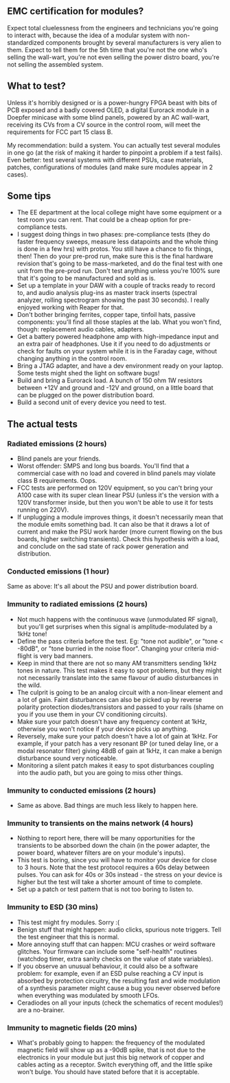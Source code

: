 ## EMC certification for modules?

Expect total cluelessness from the engineers and technicians you're going to interact with, because the idea of a modular system with non-standardized components brought by several manufacturers is very alien to them. Expect to tell them for the 5th time that you're not the one who's selling the wall-wart, you're not even selling the power distro board, you're not selling the assembled system.

## What to test?

Unless it's horribly designed or is a power-hungry FPGA beast with bits of PCB exposed and a badly covered OLED, a digital Eurorack module in a Doepfer minicase with some blind panels, powered by an AC wall-wart, receiving its CVs from a CV source in the control room, will meet the requirements for FCC part 15 class B.

My recommendation: build a system. You can actually test several modules in one go (at the risk of making it harder to pinpoint a problem if a test fails). Even better: test several systems with different PSUs, case materials, patches, configurations of modules (and make sure modules appear in 2 cases).

## Some tips

* The EE department at the local college might have some equipment or a test room you can rent. That could be a cheap option for pre-compliance tests.
* I suggest doing things in two phases: pre-compliance tests (they do faster frequency sweeps, measure less datapoints and the whole thing is done in a few hrs) with protos. You still have a chance to fix things, then! Then do your pre-prod run, make sure this is the final hardware revision that's going to be mass-marketed, and do the final test with one unit from the pre-prod run. Don't test anything unless you're 100% sure that it's going to be manufactured and sold as is.
* Set up a template in your DAW with a couple of tracks ready to record to, and audio analysis plug-ins as master track inserts (spectral analyzer, rolling spectrogram showing the past 30 seconds). I really enjoyed working with Reaper for that.
* Don't bother bringing ferrites, copper tape, tinfoil hats, passive components: you'll find all those staples at the lab. What you won't find, though: replacement audio cables, adapters.
* Get a battery powered headphone amp with high-impedance input and an extra pair of headphones. Use it if you need to do adjustments or check for faults on your system while it is in the Faraday cage, without changing anything in the control room.
* Bring a JTAG adapter, and have a dev environment ready on your laptop. Some tests might shed the light on software bugs!
* Build and bring a Eurorack load. A bunch of 150 ohm 1W resistors between +12V and ground and -12V and ground, on a little board that can be plugged on the power distribution board.
* Build a second unit of every device you need to test.

## The actual tests

### Radiated emissions (2 hours)

* Blind panels are your friends.
* Worst offender: SMPS and long bus boards. You'll find that a commercial case with no load and covered in blind panels may violate class B requirements. Oops.
* FCC tests are performed on 120V equipment, so you can't bring your A100 case with its super clean linear PSU (unless it's the version with a 120V transformer inside, but then you won't be able to use it for tests running on 220V).
* If unplugging a module improves things, it doesn't necessarily mean that the module emits something bad. It can also be that it draws a lot of current and make the PSU work harder (more current flowing on the bus boards, higher switching transients). Check this hypothesis with a load, and conclude on the sad state of rack power generation and distribution.

### Conducted emissions (1 hour)

Same as above: It's all about the PSU and power distribution board.

### Immunity to radiated emissions (2 hours)

* Not much happens with the continuous wave (unmodulated RF signal), but you'll get surprises when this signal is amplitude-modulated by a 1kHz tone!
* Define the pass criteria before the test. Eg: "tone not audible", or "tone < -80dB", or "tone burried in the noise floor". Changing your criteria mid-flight is very bad manners.
* Keep in mind that there are not so many AM transmitters sending 1kHz tones in nature. This test makes it easy to spot problems, but they might not necessarily translate into the same flavour of audio disturbances in the wild.
* The culprit is going to be an analog circuit with a non-linear element and a lot of gain. Faint disturbances can also be picked up by reverse polarity protection diodes/transistors and passed to your rails (shame on you if you use them in your CV conditioning circuits).
* Make sure your patch doesn't have any frequency content at 1kHz, otherwise you won't notice if your device picks up anything.
* Reversely, make sure your patch doesn't have a lot of gain at 1kHz. For example, if your patch has a very resonant BP (or tuned delay line, or a modal resonator filter) giving 48dB of gain at 1kHz, it can make a benign disturbance sound very noticeable.
* Monitoring a silent patch makes it easy to spot disturbances coupling into the audio path, but you are going to miss other things.

### Immunity to conducted emissions (2 hours)

* Same as above. Bad things are much less likely to happen here.

### Immunity to transients on the mains network (4 hours)

* Nothing to report here, there will be many opportunities for the transients to be absorbed down the chain (in the power adapter, the power board, whatever filters are on your module's inputs).
* This test is boring, since you will have to monitor your device for close to 3 hours. Note that the test protocol requires a 60s delay between pulses. You can ask for 40s or 30s instead - the stress on your device is higher but the test will take a shorter amount of time to complete.
* Set up a patch or test pattern that is not too boring to listen to.

### Immunity to ESD (30 mins)

* This test might fry modules. Sorry :(
* Benign stuff that might happen: audio clicks, spurious note triggers. Tell the test engineer that this is normal.
* More annoying stuff that can happen: MCU crashes or weird software glitches. Your firmware can include some "self-health" routines (watchdog timer, extra sanity checks on the value of state variables).
* If you observe an unusual behaviour, it could also be a software problem: for example, even if an ESD pulse reaching a CV input is absorbed by protection circuitry, the resulting fast and wide modulation of a synthesis parameter might cause a bug you never observed before when everything was modulated by smooth LFOs.
* Ceradiodes on all your inputs (check the schematics of recent modules!) are a no-brainer.

### Immunity to magnetic fields (20 mins)

* What's probably going to happen: the frequency of the modulated magnetic field will show up as a -90dB spike, that is not due to the electronics in your module but just this big network of copper and cables acting as a receptor. Switch everything off, and the little spike won't bulge. You should have stated before that it is acceptable.